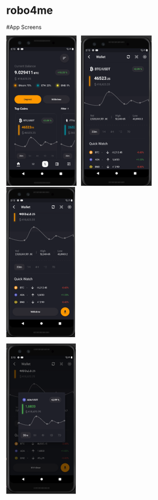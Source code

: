 # robo4me

#App Screens

<img src="screenshots/home.png" height=400>&nbsp;&nbsp;&nbsp;<img src="screenshots/wallet1.png" height=400>&nbsp;&nbsp;&nbsp;<img src="screenshots/wallet.png" height=400>


<img src="screenshots/dialog.png" height=400>
